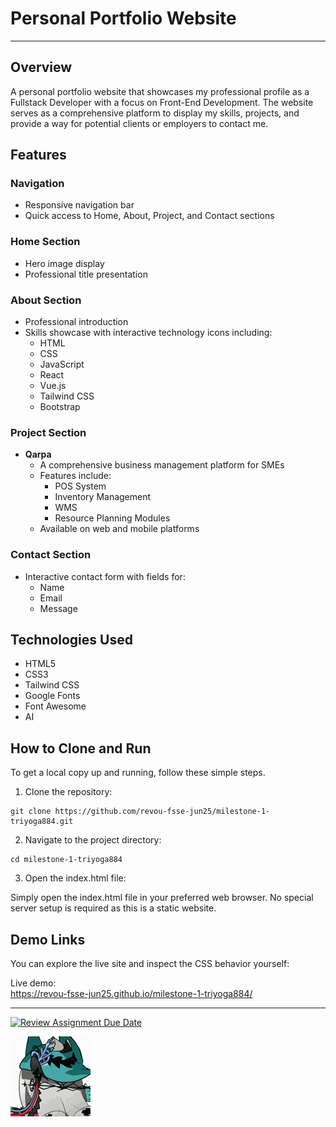 # Personal Portfolio Website

---

## Overview

A personal portfolio website that showcases my professional profile as a Fullstack Developer with a focus on Front-End Development. The website serves as a comprehensive platform to display my skills, projects, and provide a way for potential clients or employers to contact me.

## Features

### Navigation

- Responsive navigation bar
- Quick access to Home, About, Project, and Contact sections

### Home Section

- Hero image display
- Professional title presentation

### About Section

- Professional introduction
- Skills showcase with interactive technology icons including:
  - HTML
  - CSS
  - JavaScript
  - React
  - Vue.js
  - Tailwind CSS
  - Bootstrap

### Project Section

- **Qarpa**
  - A comprehensive business management platform for SMEs
  - Features include:
    - POS System
    - Inventory Management
    - WMS
    - Resource Planning Modules
  - Available on web and mobile platforms

### Contact Section

- Interactive contact form with fields for:
  - Name
  - Email
  - Message

## Technologies Used

- HTML5
- CSS3
- Tailwind CSS
- Google Fonts
- Font Awesome
- AI

## How to Clone and Run

To get a local copy up and running, follow these simple steps.

1. Clone the repository:

```
git clone https://github.com/revou-fsse-jun25/milestone-1-triyoga884.git
```

2. Navigate to the project directory:

```
cd milestone-1-triyoga884
```

3. Open the index.html file:

Simply open the index.html file in your preferred web browser. No special server setup is required as this is a static website.

## Demo Links

You can explore the live site and inspect the CSS behavior yourself:

Live demo:  
 https://revou-fsse-jun25.github.io/milestone-1-triyoga884/

---

[![Review Assignment Due Date](https://classroom.github.com/assets/deadline-readme-button-22041afd0340ce965d47ae6ef1cefeee28c7c493a6346c4f15d667ab976d596c.svg)](https://classroom.github.com/a/akoVEwkh)

![Link Website](./assets/skalter.gif)
